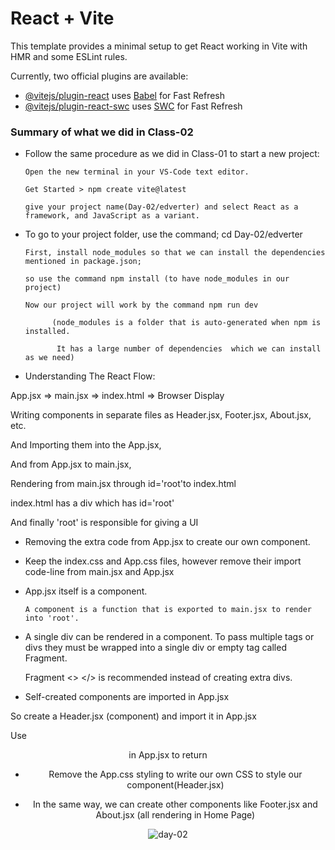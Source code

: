 # React + Vite

This template provides a minimal setup to get React working in Vite with HMR and some ESLint rules.

Currently, two official plugins are available:

- [@vitejs/plugin-react](https://github.com/vitejs/vite-plugin-react/blob/main/packages/plugin-react/README.md) uses [Babel](https://babeljs.io/) for Fast Refresh
- [@vitejs/plugin-react-swc](https://github.com/vitejs/vite-plugin-react-swc) uses [SWC](https://swc.rs/) for Fast Refresh

### Summary of what we did in Class-02

- Follow the same procedure as we did in Class-01 to start a new project:

      Open the new terminal in your VS-Code text editor.

      Get Started > npm create vite@latest

      give your project name(Day-02/edverter) and select React as a framework, and JavaScript as a variant. 

- To go to your project folder, use the command;  cd Day-02/edverter

      First, install node_modules so that we can install the dependencies mentioned in package.json;

      so use the command npm install (to have node_modules in our project)

      Now our project will work by the command npm run dev

            (node_modules is a folder that is auto-generated when npm is installed.

             It has a large number of dependencies  which we can install as we need)

- Understanding The React Flow:

App.jsx    =>    main.jsx     =>     index.html    =>     Browser Display

Writing components in separate files as Header.jsx, Footer.jsx, About.jsx, etc.

And Importing them into the App.jsx,

And from App.jsx to main.jsx,

Rendering from main.jsx through id='root'to  index.html

index.html has a div which has id='root'

And finally 'root' is responsible for giving a UI

- Removing the extra code from App.jsx to create our own component.

- Keep the index.css and App.css files, however remove their import code-line from main.jsx and App.jsx

- App.jsx itself is a component.

      A component is a function that is exported to main.jsx to render into 'root'.

- A single div can be rendered in a component. To pass multiple tags or divs they must be wrapped into a single div or empty tag called Fragment.

   Fragment <>  </> is recommended instead of creating extra divs.

- Self-created components are imported in App.jsx

So create a Header.jsx (component) and import it in App.jsx

Use <Header /> in App.jsx to return

- Remove the App.css styling to write our own CSS to style our component(Header.jsx)

- In the same way, we can create other components like Footer.jsx and About.jsx (all rendering in Home Page)

![day-02](https://github.com/Uzmakh/edversityReact/assets/91914613/98baf21c-897b-412a-82f2-bbee83fee692)
